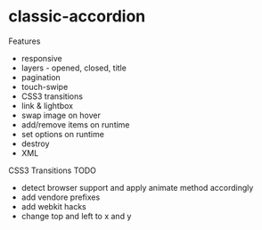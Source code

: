 classic-accordion
=================

Features
* responsive
* layers - opened, closed, title
* pagination
* touch-swipe
* CSS3 transitions
* link & lightbox
* swap image on hover
* add/remove items on runtime
* set options on runtime
* destroy
* XML

CSS3 Transitions TODO
* detect browser support and apply animate method accordingly
* add vendore prefixes
* add webkit hacks
* change top and left to x and y
